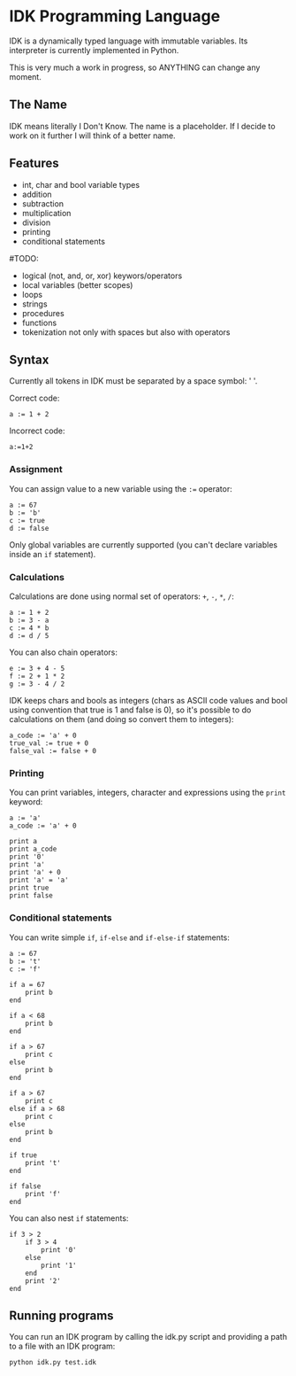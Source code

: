 ﻿# IDK Programming Language

IDK is a dynamically typed language with immutable variables. Its interpreter is currently implemented in Python.

This is very much a work in progress, so ANYTHING can change any moment.

## The Name

IDK means literally I Don't Know. The name is a placeholder. If I decide to work on it further I will think of a better name.

## Features

- int, char and bool variable types
- addition
- subtraction
- multiplication
- division
- printing
- conditional statements

#TODO: 
- logical (not, and, or, xor) keywors/operators
- local variables (better scopes)
- loops
- strings
- procedures
- functions
- tokenization not only with spaces but also with operators

## Syntax

Currently all tokens in IDK must be separated by a space symbol: ' '.

Correct code:
```
a := 1 + 2
```

Incorrect code:
```
a:=1+2
```
### Assignment

You can assign value to a new variable using the `:=` operator:
```
a := 67
b := 'b'
c := true
d := false
```

Only global variables are currently supported (you can't declare variables inside an `if` statement).

### Calculations

Calculations are done using normal set of operators: `+`, `-`, `*`, `/`:
```
a := 1 + 2
b := 3 - a
c := 4 * b
d := d / 5
```

You can also chain operators:
```
e := 3 + 4 - 5
f := 2 + 1 * 2
g := 3 - 4 / 2
```

IDK keeps chars and bools as integers (chars as ASCII code values and bool using convention that true is 1 and false is 0), so it's possible to do calculations on them (and doing so convert them to integers):
```
a_code := 'a' + 0
true_val := true + 0
false_val := false + 0
```

### Printing

You can print variables, integers, character and expressions using the `print` keyword:
```
a := 'a'
a_code := 'a' + 0

print a
print a_code
print '0'
print 'a'
print 'a' + 0
print 'a' = 'a'
print true
print false
```

### Conditional statements

You can write simple `if`, `if-else` and `if-else-if` statements:
```
a := 67
b := 't'
c := 'f'

if a = 67
    print b
end

if a < 68
    print b
end

if a > 67
    print c
else
    print b
end

if a > 67
    print c
else if a > 68
    print c
else
    print b
end

if true
    print 't'
end

if false
    print 'f'
end

```

You can also nest `if` statements:
```
if 3 > 2
    if 3 > 4
        print '0'
    else
        print '1'
    end
    print '2'
end
```

## Running programs

You can run an IDK program by calling the idk.py script and providing a path to a file with an IDK program:
```bash
python idk.py test.idk
```
